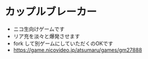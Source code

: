 # カップルブレーカー

- ニコ生向けゲームです
- リア充を淡々と爆発させます
- fork して別ゲームにしていただくのOKです
- https://game.nicovideo.jp/atsumaru/games/gm27888
